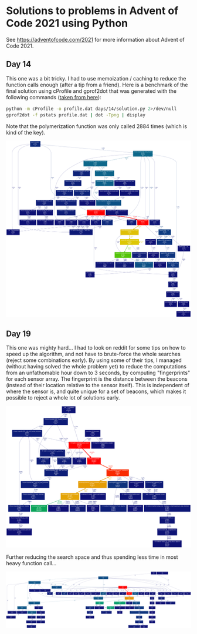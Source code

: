 # Solutions to problems in Advent of Code 2021 using Python 

See https://adventofcode.com/2021 for more information about Advent of Code 2021.

## Day 14
This one was a bit tricky. I had to use memoization / caching to reduce the function calls enough (after a tip from a friend).
Here is a benchmark of the final solution using cProfile and gprof2dot that was generated with the following commands ([taken from here](https://github.com/emanuelen5/rpi-led-server/blob/master/doc/benchmarks.md)):

```bash
python -m cProfile -o profile.dat days/14/solution.py 2>/dev/null
gprof2dot -f pstats profile.dat | dot -Tpng | display
```

Note that the polymerization function was only called 2884 times (which is kind of the key).

![Profiling for day 14](./days/14/benchmark.png)


## Day 19
This one was mighty hard... I had to look on reddit for some tips on how to speed up the algorithm, and not have to brute-force the whole searches (reject some combinations early).
By using some of their tips, I managed (without having solved the whole problem yet) to reduce the computations from an unfathomable hour down to 3 seconds, by computing "fingerprints" for each sensor array. The fingerprint is the distance between the beacons (instead of their location relative to the sensor itself). This is independent of where the sensor is, and quite unique for a set of beacons, which makes it possible to reject a whole lot of solutions early.

![Profiling for day 19, before solving the whole problem](./days/19/benchmark-8c8710715a726b11432b0e41d3c26e9c35057716.png)

Further reducing the search space and thus spending less time in most heavy function call...

![Profiling after further reducing the search space](./days/19/benchmark-8c8710715a726b11432b0e41d3c26e9c35057716_3.png)